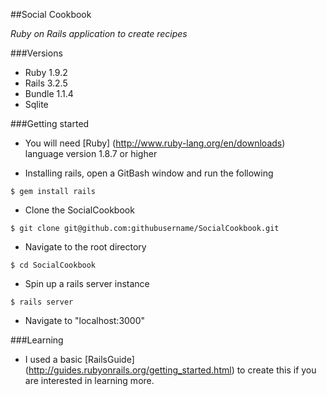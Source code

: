 ##Social Cookbook

*Ruby on Rails application to create recipes*

###Versions
* Ruby 1.9.2
* Rails 3.2.5
* Bundle 1.1.4
* Sqlite

###Getting started

* You will need [Ruby] (http://www.ruby-lang.org/en/downloads) language version 1.8.7 or higher

* Installing rails, open a GitBash window and run the following

```$ gem install rails```

* Clone the SocialCookbook

```$ git clone git@github.com:githubusername/SocialCookbook.git```

* Navigate to the root directory

```$ cd SocialCookbook```

* Spin up a rails server instance

```$ rails server```

* Navigate to "localhost:3000"

###Learning

* I used a basic [RailsGuide] (http://guides.rubyonrails.org/getting_started.html) to create this if you are interested in learning more.
